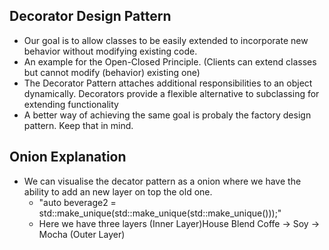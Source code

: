 ## Decorator Design Pattern
- Our goal is to allow classes to be easily extended to incorporate new behavior without modifying existing code.
- An example for the Open-Closed Principle. (Clients can extend classes but cannot modify (behavior) existing one)
- The Decorator Pattern attaches additional responsibilities to an object dynamically. Decorators provide a flexible alternative to subclassing for extending functionality
- A better way of achieving the same goal is probaly the factory design pattern. Keep that in mind.

## Onion Explanation
- We can visualise the decator pattern as a onion where we have the ability to add an new layer on top the old one. 
    - "auto beverage2 = std::make_unique<Mocha>(std::make_unique<Soy>(std::make_unique<HouseBlend>()));"
    - Here we have three layers (Inner Layer)House Blend Coffe -> Soy -> Mocha (Outer Layer)  

